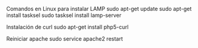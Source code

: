 Comandos en Linux para instalar LAMP
sudo apt-get update
sudo apt-get install tasksel
sudo tasksel install lamp-server

Instalación de curl
sudo apt-get install php5-curl

Reiniciar apache
sudo service apache2 restart


